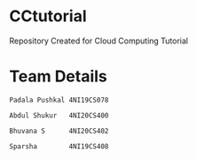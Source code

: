 # CCtutorial
Repository Created for Cloud Computing Tutorial
# Team Details
```
Padala Pushkal 4NI19CS078

Abdul Shukur   4NI20CS400

Bhuvana S      4NI20CS402

Sparsha        4NI19CS408
```
